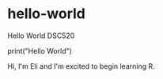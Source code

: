 # hello-world
Hello World DSC520

print("Hello World")

Hi, I'm Eli and I'm excited to begin learning R.
